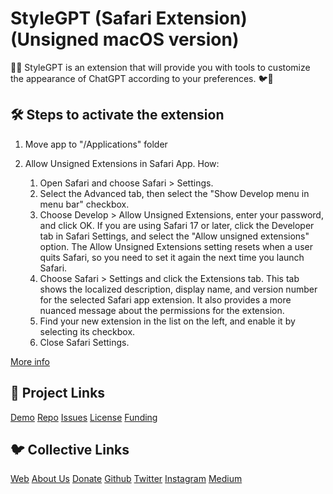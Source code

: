 # StyleGPT (Safari Extension) (Unsigned macOS version)

🤖🧩 StyleGPT is an extension that will provide you with tools to customize the appearance of ChatGPT according to your preferences. 🐦🌈

## 🛠️ Steps to activate the extension

1. Move app to "/Applications" folder
2. Allow Unsigned Extensions in Safari App. How:

    1. Open Safari and choose Safari > Settings.
    2. Select the Advanced tab, then select the "Show Develop menu in menu bar" checkbox.
    3. Choose Develop > Allow Unsigned Extensions, enter your password, and click OK. If you are using Safari 17 or later, click the Developer tab in Safari Settings, and select the "Allow unsigned extensions" option. The Allow Unsigned Extensions setting resets when a user quits Safari, so you need to set it again the next time you launch Safari.
    4. Choose Safari > Settings and click the Extensions tab. This tab shows the localized description, display name, and version number for the selected Safari app extension. It also provides a more nuanced message about the permissions for the extension.
    5. Find your new extension in the list on the left, and enable it by selecting its checkbox.
    6. Close Safari Settings.

[More info](https://developer.apple.com/documentation/safariservices/safari_app_extensions/building_a_safari_app_extension#2957925)

## 🔗 Project Links

[Demo](https://www.youtube.com/watch?v=Nh1DvI3p0p8)
[Repo](https://github.com/pigeonposse/stylegpt)
[Issues](https://github.com/pigeonposse/stylegpt/issues)
[License](https://github.com/pigeonposse/stylegpt/blob/main/LICENSE)
[Funding](https://pigeonposse.com/?popup=donate)

## 🐦 Collective Links

[Web](https://pigeonposse.com)
[About Us](https://pigeonposse.com/?popup=about)
[Donate](https://pigeonposse.com/?popup=donate)
[Github](https://github.com/pigeonposse)
[Twitter](https://twitter.com/pigeonposse_)
[Instagram](https://www.instagram.com/pigeon.posse/)
[Medium](https://medium.com/@pigeonposse)
